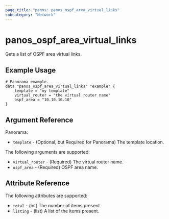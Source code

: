 ```yaml
---
page_title: "panos: panos_ospf_area_virtual_links"
subcategory: "Network"
---
```


# panos_ospf_area_virtual_links

Gets a list of OSPF area virtual links.


## Example Usage

```hcl
# Panorama example.
data "panos_ospf_area_virtual_links" "example" {
    template = "my template"
    virtual_router = "the virtual router name"
    ospf_area = "10.10.10.10"
}
```


## Argument Reference

Panorama:

* `template` - (Optional, but Required for Panorama) The template location.

The following arguments are supported:

* `virtual_router` - (Required) The virtual router name.
* `ospf_area` - (Required) OSPF area name.


## Attribute Reference

The following attributes are supported:

* `total` - (int) The number of items present.
* `listing` - (list) A list of the items present.
